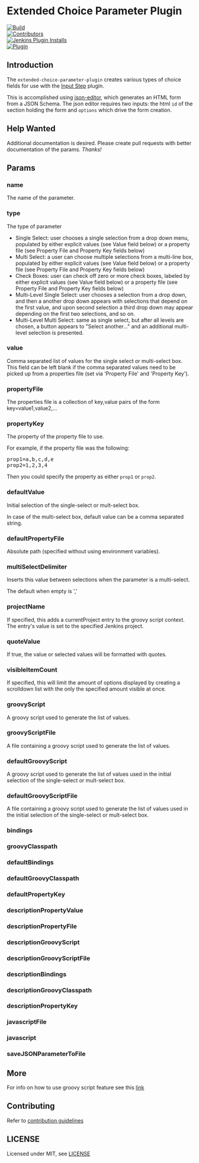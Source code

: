 # Extended Choice Parameter Plugin

[![Build](https://ci.jenkins.io/job/Plugins/job/extended-choice-parameter-plugin/job/master/badge/icon)](https://ci.jenkins.io/job/Plugins/job/extended-choice-parameter-plugin/job/master)<br/>
[![Contributors](https://img.shields.io/github/contributors/jenkinsci/extended-choice-parameter-plugin.svg?color=blue)](https://github.com/jenkinsci/extended-choice-parameter-plugin/graphs/contributors)<br/>
[![Jenkins Plugin Installs](https://img.shields.io/jenkins/plugin/i/extended-choice-parameter.svg?color=blue&label=installations)](https://plugins.jenkins.io/extended-choice-parameter)<br/>
[![Plugin](https://img.shields.io/jenkins/plugin/v/extended-choice-parameter.svg)](https://plugins.jenkins.io/extended-choice-parameter)<br/>

## Introduction

The `extended-choice-parameter-plugin` creates various types of choice fields for use with the
[Input Step](https://www.jenkins.io/doc/pipeline/steps/pipeline-input-step) plugin.

This is accomplished using
[json-editor](https://github.com/jdorn/json-editorhttps://github.com/jdorn/json-editor), which
generates an HTML form from a JSON Schema. The json editor requires two inputs: the html
`id` of the section holding the form and `options` which drive the form creation.

## Help Wanted

Additional documentation is desired. Please create pull requests with better documentation of the
params.  *Thanks!*

## Params

### name

The name of the parameter.

### type

The type of parameter

- Single Select: user chooses a single selection from a drop down menu, populated by either explicit
  values (see Value field below) or a property file (see Property File and Property Key fields
  below)
- Multi Select: a user can choose multiple selections from a multi-line box, populated by either
  explicit values (see Value field below) or a property file (see Property File and Property Key
  fields below)
- Check Boxes: user can check off zero or more check boxes, labeled by either explicit values (see
  Value field below) or a property file (see Property File and Property Key fields below)
- Multi-Level Single Select: user chooses a selection from a drop down, and then a another drop down
  appears with selections that depend on the first value, and upon second selection a third drop
  down may appear depending on the first two selections, and so on.
- Multi-Level Multi Select: same as single select, but after all levels are chosen, a button appears
  to "Select another..." and an additional multi-level selection is presented.

### value

Comma separated list of values for the single select or multi-select box.
This field can be left blank if the comma separated values need to be picked up from a properties
file (set via 'Property File' and 'Property Key').

### propertyFile

The properties file is a collection of key,value pairs of the form key=value1,value2,...

### propertyKey

The property of the property file to use.

For example, if the property file was the following:
<pre>
prop1=a,b,c,d,e
prop2=1,2,3,4
</pre>
Then you could specify the property as either `prop1` or `prop2`.

### defaultValue

Initial selection of the single-select or mult-select box.

In case of the multi-select box, default value can be a comma separated string.

### defaultPropertyFile

Absolute path (specified without using environment variables).

### multiSelectDelimiter

Inserts this value between selections when the parameter is a multi-select.

The default when empty is ','

### projectName

If specified, this adds a currentProject entry to the groovy script context. The entry's value is
set to the specified Jenkins project.

### quoteValue

If true, the value or selected values will be formatted with quotes.

### visibleItemCount

If specified, this will limit the amount of options displayed by creating a scrolldown list 
with the only the specified amount visible at once.

### groovyScript

A groovy script used to generate the list of values.

### groovyScriptFile

A file containing a groovy script used to generate the list of values.

### defaultGroovyScript

A groovy script used to generate the list of values used in the
initial selection of the single-select or mult-select box.

### defaultGroovyScriptFile

A file containing a groovy script used to generate the list of values used in the
initial selection of the single-select or mult-select box.

### bindings

### groovyClasspath

### defaultBindings

### defaultGroovyClasspath

### defaultPropertyKey

### descriptionPropertyValue

### descriptionPropertyFile

### descriptionGroovyScript

### descriptionGroovyScriptFile

### descriptionBindings

### descriptionGroovyClasspath

### descriptionPropertyKey

### javascriptFile

### javascript

### saveJSONParameterToFile

## More

For info on how to use groovy script feature see
this [link](http://stackoverflow.com/questions/24730186/jenkins-extended-parameter-plugin-groovy-script)

## Contributing

Refer to [contribution guidelines](https://github.com/jenkinsci/.github/blob/master/CONTRIBUTING.md)

## LICENSE

Licensed under MIT, see [LICENSE](LICENSE.md)

